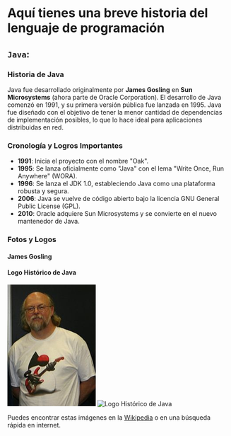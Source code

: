 # Aquí tienes una breve historia del lenguaje de programación

## `Java`:

### Historia de Java

Java fue desarrollado originalmente por **James Gosling** en **Sun Microsystems** (ahora parte de Oracle Corporation). El desarrollo de Java comenzó en 1991, y su primera versión pública fue lanzada en 1995. Java fue diseñado con el objetivo de tener la menor cantidad de dependencias de implementación posibles, lo que lo hace ideal para aplicaciones distribuidas en red.

### Cronología y Logros Importantes
- **1991**: Inicia el proyecto con el nombre "Oak".
- **1995**: Se lanza oficialmente como "Java" con el lema "Write Once, Run Anywhere" (WORA).
- **1996**: Se lanza el JDK 1.0, estableciendo Java como una plataforma robusta y segura.
- **2006**: Java se vuelve de código abierto bajo la licencia GNU General Public License (GPL).
- **2010**: Oracle adquiere Sun Microsystems y se convierte en el nuevo mantenedor de Java.

### Fotos y Logos


#### James Gosling

#### Logo Histórico de Java

![James Gosling](./Teoria/images/200px-James_Gosling_2005.jpg) ![Logo Histórico de Java](https://upload.wikimedia.org/wikipedia/en/thumb/3/30/Java_programming_language_logo.svg/200px-Java_programming_language_logo.svg.png)

Puedes encontrar estas imágenes en la [Wikipedia](https://es.wikipedia.org/wiki/Java_(lenguaje_de_programaci%C3%B3n)) o en una búsqueda rápida en internet.

